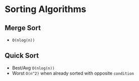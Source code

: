 # Sorting Algorithms

## Merge Sort

- `O(nlog(n))`

## Quick Sort

- Best/Avg `O(nlog(n))`
- Worst `O(n^2)` when already sorted with opposite `condition`